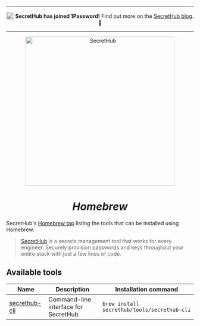 <hr/>
<p align="center">
  <sub><img src="https://1password.com/img/logo-v1.svg" alt="1Password" width="20" /></sub> <b>SecretHub has joined 1Password!</b> Find out more on the <a href="https://secrethub.io/blog/secrethub-joins-1password/">SecretHub blog</a>. 🎉
</p>
<hr/>

<p align="center">
  <a href="https://secrethub.io">
    <img src="https://secrethub.io/img/secrethub-logo.svg" alt="SecretHub" width="400px"/>
  </a>
</p>
<h1 align="center">
  <i>Homebrew</i>
</h1>

SecretHub's [Homebrew tap][brew-tap] listing the tools that can be installed using Homebrew.

> [SecretHub][secrethub] is a secrets management tool that works for every engineer. Securely provision passwords and keys throughout your entire stack with just a few lines of code.


## Available tools

| Name | Description | Installation command |
|------|-------------|----------------------|
| [secrethub-cli][cli] | Command-line interface for SecretHub | `brew install secrethub/tools/secrethub-cli` |

[secrethub]: https://secrethub.io
[brew-tap]: https://docs.brew.sh/Taps
[cli]: https://github.com/secrethub/secrethub-cli
